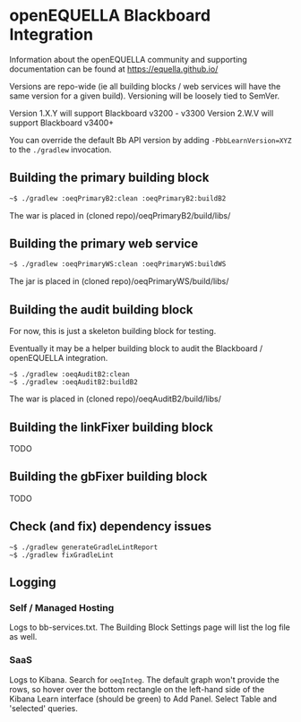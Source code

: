 # openEQUELLA Blackboard Integration

Information about the openEQUELLA community and supporting documentation can be found at https://equella.github.io/

Versions are repo-wide (ie all building blocks / web services will have the same version for a given build).  Versioning will be loosely tied to SemVer.

Version 1.X.Y will support Blackboard v3200 - v3300
Version 2.W.V will support Blackboard v3400+

You can override the default Bb API version by adding `-PbbLearnVersion=XYZ` to the `./gradlew` invocation.

## Building the primary building block
```bash
~$ ./gradlew :oeqPrimaryB2:clean :oeqPrimaryB2:buildB2
```
The war is placed in (cloned repo)/oeqPrimaryB2/build/libs/

## Building the primary web service
```bash
~$ ./gradlew :oeqPrimaryWS:clean :oeqPrimaryWS:buildWS
```
The jar is placed in (cloned repo)/oeqPrimaryWS/build/libs/

## Building the audit building block
For now, this is just a skeleton building block for testing.

Eventually it may be a helper building block to audit the Blackboard / openEQUELLA integration.

```
~$ ./gradlew :oeqAuditB2:clean
~$ ./gradlew :oeqAuditB2:buildB2
```
The war is placed in (cloned repo)/oeqAuditB2/build/libs/

## Building the linkFixer building block
TODO

## Building the gbFixer building block
TODO

## Check (and fix) dependency issues
```
~$ ./gradlew generateGradleLintReport
~$ ./gradlew fixGradleLint
```

## Logging
### Self / Managed Hosting
Logs to bb-services.txt.  The Building Block Settings page will list the log file as well.

### SaaS
Logs to Kibana.  Search for `oeqInteg`.  The default graph won't provide the rows, so hover over the bottom rectangle on the left-hand side of the Kibana Learn interface (should be green) to Add Panel.  Select Table and 'selected' queries.  
